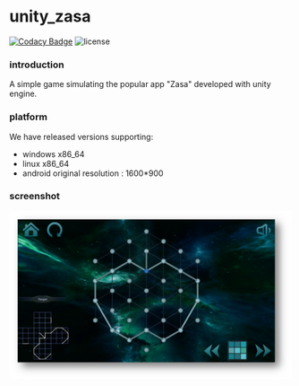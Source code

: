 # unity_zasa

[![Codacy Badge](https://api.codacy.com/project/badge/Grade/1b57d18f04ad472ba0c2f1fb3b5a0cf4)](https://www.codacy.com/app/mythsman/unity_zasa?utm_source=github.com&amp;utm_medium=referral&amp;utm_content=mythsman/unity_zasa&amp;utm_campaign=Badge_Grade)
![license](https://img.shields.io/github/license/mashape/apistatus.svg)

### introduction

A simple game simulating the popular app "Zasa" developed with unity engine.

### platform
We have released versions supporting:
* windows x86_64
* linux x86_64
* android 
original resolution : 1600*900

### screenshot

![screenshot](Assets/Resources/images/screenshot.png)
